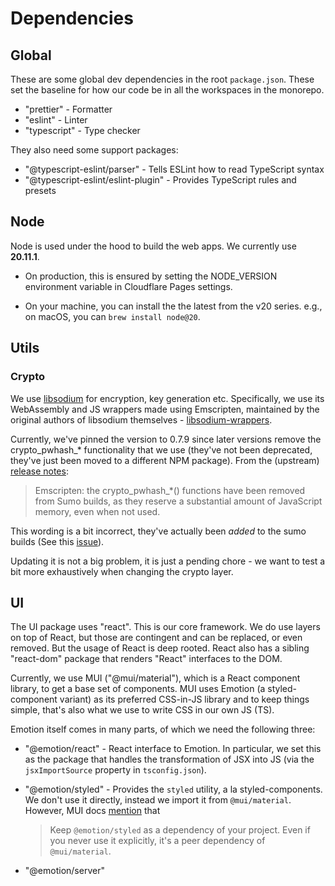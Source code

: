 # Dependencies

## Global

These are some global dev dependencies in the root `package.json`. These set the
baseline for how our code be in all the workspaces in the monorepo.

* "prettier" - Formatter
* "eslint" - Linter
* "typescript" - Type checker

They also need some support packages:

* "@typescript-eslint/parser" - Tells ESLint how to read TypeScript syntax
* "@typescript-eslint/eslint-plugin" - Provides TypeScript rules and presets

## Node

Node is used under the hood to build the web apps. We currently use **20.11.1**.

* On production, this is ensured by setting the NODE_VERSION environment
  variable in Cloudflare Pages settings.

* On your machine, you can install the the latest from the v20 series. e.g., on
  macOS, you can `brew install node@20`.

## Utils

### Crypto

We use [libsodium](https://libsodium.gitbook.io/doc/) for encryption, key
generation etc. Specifically, we use its WebAssembly and JS wrappers made using
Emscripten, maintained by the original authors of libsodium themselves -
[libsodium-wrappers](https://github.com/jedisct1/libsodium.js).

Currently, we've pinned the version to 0.7.9 since later versions remove the
crypto_pwhash_* functionality that we use (they've not been deprecated, they've
just been moved to a different NPM package). From the (upstream) [release
notes](https://github.com/jedisct1/libsodium/releases/tag/1.0.19-RELEASE):

> Emscripten: the crypto_pwhash_*() functions have been removed from Sumo
> builds, as they reserve a substantial amount of JavaScript memory, even when
> not used.

This wording is a bit incorrect, they've actually been _added_ to the sumo
builds (See this [issue](https://github.com/jedisct1/libsodium.js/issues/326)).

Updating it is not a big problem, it is just a pending chore - we want to test a
bit more exhaustively when changing the crypto layer.

## UI

The UI package uses "react". This is our core framework. We do use layers on top
of React, but those are contingent and can be replaced, or even removed. But the
usage of React is deep rooted. React also has a sibling "react-dom" package that
renders "React" interfaces to the DOM.

Currently, we use MUI ("@mui/material"), which is a React component library, to
get a base set of components. MUI uses Emotion (a styled-component variant) as
its preferred CSS-in-JS library and to keep things simple, that's also what we
use to write CSS in our own JS (TS).

Emotion itself comes in many parts, of which we need the following three:

* "@emotion/react" - React interface to Emotion. In particular, we set this as
  the package that handles the transformation of JSX into JS (via the
  `jsxImportSource` property in `tsconfig.json`).

* "@emotion/styled" - Provides the `styled` utility, a la styled-components. We
  don't use it directly, instead we import it from `@mui/material`. However, MUI
  docs
  [mention](https://mui.com/material-ui/integrations/interoperability/#styled-components)
  that

  > Keep `@emotion/styled` as a dependency of your project. Even if you never
  > use it explicitly, it's a peer dependency of `@mui/material`.

* "@emotion/server"
